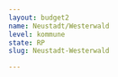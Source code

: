 ```yaml
---
layout: budget2
name: Neustadt/Westerwald
level: kommune
state: RP
slug: Neustadt-Westerwald

---
```



